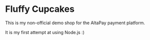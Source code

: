 Fluffy Cupcakes
===============

This is my non-official demo shop for the AltaPay payment platform.

It is my first attempt at using Node.js :)


